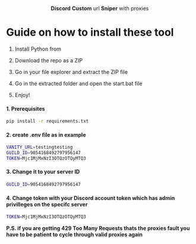 <p align="center">
  

  <p align="center">
    <br />
    <b>Discord</b> <b>Custom</b> url <b>Sniper</b> with proxies
    
  </p>
 
# Guide on how to install these tool 

1. Install Python from

2. Download the repo as a ZIP

3. Go in your file explorer and extract the ZIP file
 
4. Go in the extracted folder and open the start.bat file

5. Enjoy!

#### 1. Prerequisites

  ```sh
  pip install -r requirements.txt
  ```
 
#### 2. create .env file as in example

```sh
VANITY_URL=testingtesting
GUILD_ID=9054168492797956147
TOKEN=Mjc1MjMxNzI3OTQzOTQyMTQ3
```

#### 3. Change it to your server ID
```sh
GUILD_ID=9054168492797956147
```

#### 4. Change token with your Discord account token which has admin privilleges on the specifc server

```sh
TOKEN=Mjc1MjMxNzI3OTQzOTQyMTQ3
``` 
</p>

<b>P.S. if you are getting 429 Too Many Requests thats the proxies fault you have to be patient to cycle through valid proxies again</b>